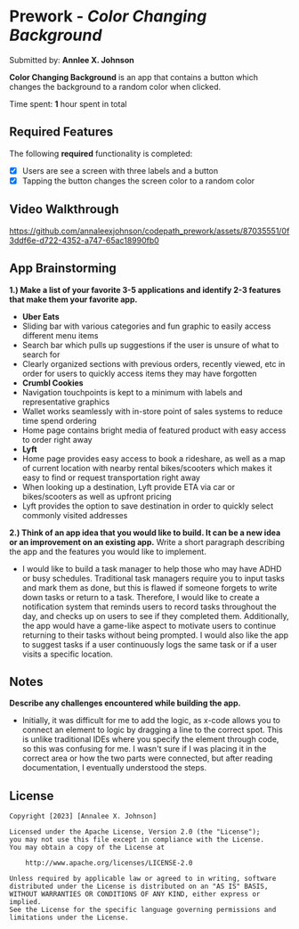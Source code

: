 # Prework - *Color Changing Background*

Submitted by: **Annlee X. Johnson**

**Color Changing Background** is an app that contains a button which changes the background to a random color when clicked.

Time spent: **1** hour spent in total

## Required Features

The following **required** functionality is completed:

- [x] Users are see a screen with three labels and a button
- [x] Tapping the button changes the screen color to a random color
 
## Video Walkthrough

https://github.com/annaleexjohnson/codepath_prework/assets/87035551/0f3ddf6e-d722-4352-a747-65ac18990fb0


## App Brainstorming

**1.) Make a list of your favorite 3-5 applications and identify 2-3 features that make them your favorite app.**
* **Uber Eats**
* Sliding bar with various categories and fun graphic to easily access different menu items
* Search bar which pulls up suggestions if the user is unsure of what to search for
* Clearly organized sections with previous orders, recently viewed, etc in order for users to quickly access items they
  may have forgotten
*  **Crumbl Cookies**
* Navigation touchpoints is kept to a minimum with labels and representative graphics
* Wallet works seamlessly with in-store point of sales systems to reduce time spend ordering
* Home page contains bright media of featured product with easy access to order right away
*  **Lyft**
* Home page provides easy access to book a rideshare, as well as a map of current location with nearby rental bikes/scooters
  which makes it easy to find or request transportation right away
* When looking up a destination, Lyft provide ETA via car or bikes/scooters as well as upfront pricing
* Lyft provides the option to save destination in order to quickly select commonly visited addresses

**2.) Think of an app idea that you would like to build. It can be a new idea or an improvement on an existing app.**
Write a short paragraph describing the app and the features you would like to implement.
* I would like to build a task manager to help those who may have ADHD or busy schedules. Traditional task managers require you
to input tasks and mark them as done, but this is flawed if someone forgets to write down tasks or return to a task.
Therefore, I would like to create a notification system that reminds users to record tasks throughout the day, and checks up on
users to see if they completed them. Additionally, the app would have a game-like aspect to motivate users to continue returning
to their tasks without being prompted.
I would also like the app to suggest tasks if a user continuously logs the same task or if a user visits a specific location.

## Notes

**Describe any challenges encountered while building the app.**
* Initially, it was difficult for me to add the logic, as x-code allows you to connect an element to logic by dragging a line to the
  correct spot. This is unlike traditional IDEs where you specify the element through code, so this was confusing for me. I wasn't sure
  if I was placing it in the correct area or how the two parts were connected, but after reading documentation, I eventually understood
  the steps.


## License

    Copyright [2023] [Annalee X. Johnson]

    Licensed under the Apache License, Version 2.0 (the "License");
    you may not use this file except in compliance with the License.
    You may obtain a copy of the License at

        http://www.apache.org/licenses/LICENSE-2.0

    Unless required by applicable law or agreed to in writing, software
    distributed under the License is distributed on an "AS IS" BASIS,
    WITHOUT WARRANTIES OR CONDITIONS OF ANY KIND, either express or implied.
    See the License for the specific language governing permissions and
    limitations under the License.
